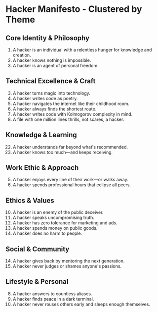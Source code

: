 # Hacker Manifesto - Clustered by Theme

## Core Identity & Philosophy
1. A hacker is an individual with a relentless hunger for knowledge and creation.
2. A hacker knows nothing is impossible.
9. A hacker is an agent of personal freedom.

## Technical Excellence & Craft
3. A hacker turns magic into technology.
4. A hacker writes code as poetry.
7. A hacker navigates the internet like their childhood room.
19. A hacker always finds the shortest route.
20. A hacker writes code with Kolmogorov complexity in mind.
21. A file with one million lines thrills, not scares, a hacker.

## Knowledge & Learning
22. A hacker understands far beyond what's recommended.
23. A hacker knows too much—and keeps receiving.

## Work Ethic & Approach
5. A hacker enjoys every line of their work—or walks away.
6. A hacker spends professional hours that eclipse all peers.

## Ethics & Values
10. A hacker is an enemy of the public deceiver.
11. A hacker speaks uncompromising truth.
12. A hacker has zero tolerance for marketing and ads.
13. A hacker spends money on public goods.
15. A hacker does no harm to people.

## Social & Community
14. A hacker gives back by mentoring the next generation.
16. A hacker never judges or shames anyone's passions.

## Lifestyle & Personal
8. A hacker answers to countless aliases.
17. A hacker finds peace in a dark terminal.
18. A hacker never rouses others early and sleeps enough themselves.
